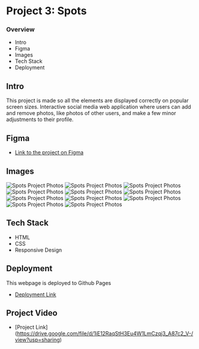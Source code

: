 # Project 3: Spots

### Overview

-   Intro
-   Figma
-   Images
-   Tech Stack
-   Deployment

## Intro

This project is made so all the elements are displayed correctly on popular screen sizes. Interactive social media web application where users can add and remove photos, like photos of other users, and make a few minor adjustments to their profile.

## Figma

-   [Link to the project on Figma](https://www.figma.com/file/BBNm2bC3lj8QQMHlnqRsga/Sprint-3-Project-%E2%80%94-Spots?type=design&node-id=2%3A60&mode=design&t=afgNFybdorZO6cQo-1)

## Images

![Spots Project Photos](images/1-photo-by-moritz-feldmann-from-pexels.jpg) ![Spots Project Photos](images/2-photo-by-ceiline-from-pexels.jpg) ![Spots Project Photos](images/3-photo-by-tubanur-dogan-from-pexels.jpg) ![Spots Project Photos](images/4-photo-by-maurice-laschet-from-pexels.jpg) ![Spots Project Photos](images/5-photo-by-van-anh-nguyen-from-pexels.jpg) ![Spots Project Photos](images/6-photo-by-moritz-feldmann-from-pexels.jpg) ![Spots Project Photos](images/avatar.jpg) ![Spots Project Photos](images/Logo.svg) ![Spots Project Photos](images/pencil.svg) ![Spots Project Photos](images/plus.svg) ![Spots Project Photos](images/Union.svg)

## Tech Stack

-   HTML
-   CSS
-   Responsive Design

## Deployment

This webpage is deployed to Github Pages

-   [Deployment Link](https://cpeterson27.github.io/se_project_spots/)

## Project Video

-   [Project Link] (https://drive.google.com/file/d/1iE12RaqStH3Eu4W1LmCzqj3_A87c2_V-/view?usp=sharing)
